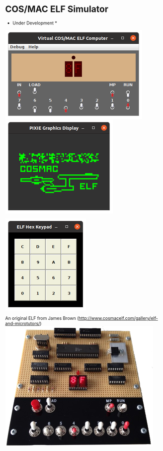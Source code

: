 # COS/MAC ELF Simulator

* Under Development *

![Example](photos/screenshot-2.png)
![Example](photos/pixie-2.png)

![Example](photos/keypad-1.png)

An original ELF from James Brown
(http://www.cosmacelf.com/gallery/elf-and-microtutors/)
![Reference](photos/my_elf_20150331_med.png)
